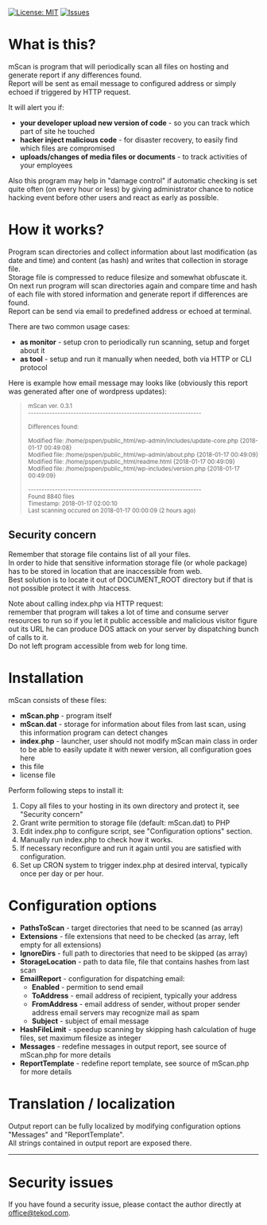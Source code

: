 
[![License: MIT](https://img.shields.io/badge/License-MIT-yellow.svg)](https://opensource.org/licenses/MIT)
[![Issues](https://img.shields.io/github/issues/tekod/mScan.svg)](https://github.com/tekod/mScan/issues)

# What is this?

mScan is program that will periodically scan all files on hosting and generate report if any differences found.  
Report will be sent as email message to configured address or simply echoed if triggered by HTTP request.

It will alert you if:
* **your developer upload new version of code** - so you can track which part of site he touched
* **hacker inject malicious code** - for disaster recovery, to easily find which files are compromised 
* **uploads/changes of media files or documents** - to track activities of your employees

Also this program may help in "damage control" if automatic checking is set quite often (on every hour or less) by giving administrator chance to notice hacking event before other users and react as early as possible.

# How it works?

Program scan directories and collect information about last modification (as date and time) and content (as hash) and writes that collection in storage file.  
Storage file is compressed to reduce filesize and somewhat obfuscate it.  
On next run program will scan directories again and compare time and hash of each file with stored information and generate report if differences are found.  
Report can be send via email to predefined address or echoed at terminal.

There are two common usage cases: 
* **as monitor** - setup cron to periodically run scanning, setup and forget about it
* **as tool** - setup and run it manually when needed, both via HTTP or CLI protocol

Here is example how email message may looks like
(obviously this report was generated after one of wordpress updates):


><sup>mScan ver. 0.3.1</sup>  
><sup>\-----------------------------------------------------------------</sup>  
>
><sup>Differences found:</sup>  
>
><sup>Modified file: /home/pspen/public_html/wp-admin/includes/update-core.php {2018-01-17 00:49:08}</sup>  
><sup>Modified file: /home/pspen/public_html/wp-admin/about.php {2018-01-17 00:49:09}</sup>  
><sup>Modified file: /home/pspen/public_html/readme.html {2018-01-17 00:49:09}</sup>  
><sup>Modified file: /home/pspen/public_html/wp-includes/version.php {2018-01-17 00:49:09}</sup>  
>
>
><sup>\-----------------------------------------------------------------</sup>  
><sup>Found 8840 files</sup>  
><sup>Timestamp: 2018-01-17 02:00:10</sup>  
><sup>Last scanning occured on 2018-01-17 00:00:09 (2 hours ago)</sup>


## Security concern

Remember that storage file contains list of all your files.  
In order to hide that sensitive information storage file (or whole package) has to be stored in location that are inaccessible from web.  
Best solution is to locate it out of DOCUMENT_ROOT directory but if that is not possible protect it with .htaccess.

Note about calling index.php via HTTP request:  
remember that program will takes a lot of time and consume server resources to run so if you let it public accessible and
malicious visitor figure out its URL he can produce DOS attack on your server by dispatching bunch of calls to it.  
Do not left program accessible from web for long time.

# Installation

mScan consists of these files:
* **mScan.php** - program itself
* **mScan.dat** - storage for information about files from last scan, using this information program can detect changes
* **index.php** - launcher, user should not modify mScan main class in order to be able to easily update it with newer version, all configuration goes here
* this file
* license file

Perform following steps to install it:
1. Copy all files to your hosting in its own directory and protect it, see "Security concern"
1. Grant write permition to storage file (default: mScan.dat) to PHP
1. Edit index.php to configure script, see "Configuration options" section.
1. Manually run index.php to check how it works. 
1. If necessary reconfigure and run it again until you are satisfied with configuration.
1. Set up CRON system to trigger index.php at desired interval, typically once per day or per hour.

# Configuration options
* **PathsToScan** - target directories that need to be scanned (as array)
* **Extensions** - file extensions that need to be checked (as array, left empty for all extensions)
* **IgnoreDirs** - full path to directories that need to be skipped (as array)
* **StorageLocation** - path to data file, file that contains hashes from last scan
* **EmailReport** - configuration for dispatching email:
  * **Enabled** - permition to send email
  * **ToAddress** - email address of recipient, typically your address
  * **FromAddress** - email address of sender, without proper sender address email servers may recognize mail as spam
  * **Subject** - subject of email message
* **HashFileLimit** - speedup scanning by skipping hash calculation of huge files, set maximum filesize as integer
* **Messages** - redefine messages in output report, see source of mScan.php for more details
* **ReportTemplate** - redefine report template, see source of mScan.php for more details

# Translation / localization

Output report can be fully localized by modifying configuration options "Messages" and "ReportTemplate".  
All strings contained in output report are exposed there.

---

# Security issues

If you have found a security issue, please contact the author directly at office@tekod.com.

